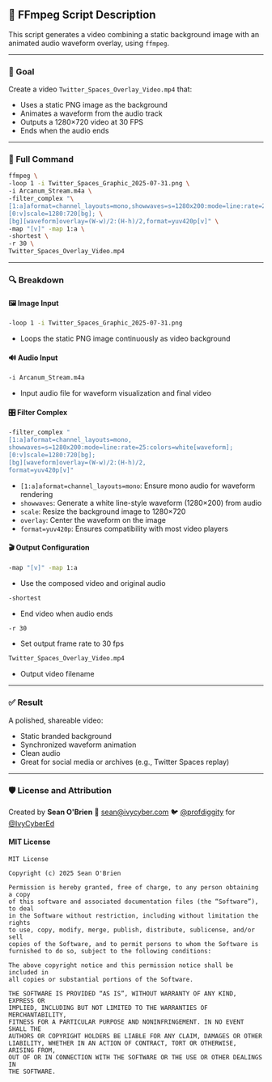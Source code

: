 ## 📼 FFmpeg Script Description

This script generates a video combining a static background image with an animated audio waveform overlay, using `ffmpeg`.

---

### 🎯 Goal

Create a video `Twitter_Spaces_Overlay_Video.mp4` that:

* Uses a static PNG image as the background
* Animates a waveform from the audio track
* Outputs a 1280×720 video at 30 FPS
* Ends when the audio ends

---

### 🧪 Full Command

```bash
ffmpeg \
-loop 1 -i Twitter_Spaces_Graphic_2025-07-31.png \
-i Arcanum_Stream.m4a \
-filter_complex "\
[1:a]aformat=channel_layouts=mono,showwaves=s=1280x200:mode=line:rate=25:colors=white[waveform]; \
[0:v]scale=1280:720[bg]; \
[bg][waveform]overlay=(W-w)/2:(H-h)/2,format=yuv420p[v]" \
-map "[v]" -map 1:a \
-shortest \
-r 30 \
Twitter_Spaces_Overlay_Video.mp4
```

---

### 🔍 Breakdown

#### 🖼️ Image Input

```bash
-loop 1 -i Twitter_Spaces_Graphic_2025-07-31.png
```

* Loops the static PNG image continuously as video background

#### 🔊 Audio Input

```bash
-i Arcanum_Stream.m4a
```

* Input audio file for waveform visualization and final video

#### 🎛️ Filter Complex

```bash
-filter_complex "
[1:a]aformat=channel_layouts=mono,
showwaves=s=1280x200:mode=line:rate=25:colors=white[waveform];
[0:v]scale=1280:720[bg];
[bg][waveform]overlay=(W-w)/2:(H-h)/2,
format=yuv420p[v]"
```

* `[1:a]aformat=channel_layouts=mono`: Ensure mono audio for waveform rendering
* `showwaves`: Generate a white line-style waveform (1280×200) from audio
* `scale`: Resize the background image to 1280×720
* `overlay`: Center the waveform on the image
* `format=yuv420p`: Ensures compatibility with most video players

#### 🎬 Output Configuration

```bash
-map "[v]" -map 1:a
```

* Use the composed video and original audio

```bash
-shortest
```

* End video when audio ends

```bash
-r 30
```

* Set output frame rate to 30 fps

```bash
Twitter_Spaces_Overlay_Video.mp4
```

* Output video filename

---

### ✅ Result

A polished, shareable video:

* Static branded background
* Synchronized waveform animation
* Clean audio
* Great for social media or archives (e.g., Twitter Spaces replay)

---

### 🛡️ License and Attribution

Created by **Sean O'Brien**
📧 [sean@ivycyber.com](mailto:sean@ivycyber.com)
🐦 [@profdiggity](https://twitter.com/profdiggity) for [@IvyCyberEd](https://twitter.com/IvyCyberEd)

#### MIT License

```
MIT License

Copyright (c) 2025 Sean O'Brien

Permission is hereby granted, free of charge, to any person obtaining a copy
of this software and associated documentation files (the “Software”), to deal
in the Software without restriction, including without limitation the rights
to use, copy, modify, merge, publish, distribute, sublicense, and/or sell
copies of the Software, and to permit persons to whom the Software is
furnished to do so, subject to the following conditions:

The above copyright notice and this permission notice shall be included in
all copies or substantial portions of the Software.

THE SOFTWARE IS PROVIDED “AS IS”, WITHOUT WARRANTY OF ANY KIND, EXPRESS OR
IMPLIED, INCLUDING BUT NOT LIMITED TO THE WARRANTIES OF MERCHANTABILITY,
FITNESS FOR A PARTICULAR PURPOSE AND NONINFRINGEMENT. IN NO EVENT SHALL THE
AUTHORS OR COPYRIGHT HOLDERS BE LIABLE FOR ANY CLAIM, DAMAGES OR OTHER
LIABILITY, WHETHER IN AN ACTION OF CONTRACT, TORT OR OTHERWISE, ARISING FROM,
OUT OF OR IN CONNECTION WITH THE SOFTWARE OR THE USE OR OTHER DEALINGS IN
THE SOFTWARE.
```

